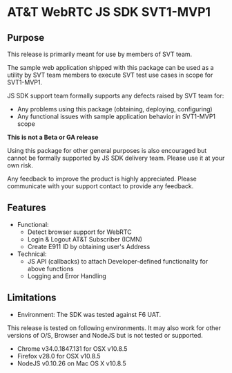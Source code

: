 # AT&T WebRTC JS SDK SVT1-MVP1
## Purpose
This release is primarily meant for use by members of SVT team.

The sample web application shipped with this package can be used as a utility by SVT team members to execute SVT test use cases in scope for SVT1-MVP1.

JS SDK support team formally supports any defects raised by SVT team for:
* Any problems using this package (obtaining, deploying, configuring)
* Any functional issues with sample application behavior in SVT1-MVP1 scope

**This is not a Beta or GA release**

Using this package for other general purposes is also encouraged but cannot be formally supported by JS SDK delivery team. Please use it at your own risk.

Any feedback to improve the product is highly appreciated. Please communicate with your support contact to provide any feedback.

## Features
* Functional:
  * Detect browser support for WebRTC
  * Login & Logout AT&T Subscriber (ICMN)
  * Create E911 ID by obtaining user's Address
* Technical:
  * JS API (callbacks) to attach Developer-defined functionality for above functions
  * Logging and Error Handling

## Limitations
* Environment: The SDK was tested against F6 UAT.

This release is tested on following environments. It may also work for other versions of O/S, Browser and NodeJS but is not tested or supported.

* Chrome v34.0.1847.131 for OSX v10.8.5
* Firefox v28.0 for OSX v10.8.5
* NodeJS v0.10.26 on Mac OS X v10.8.5
